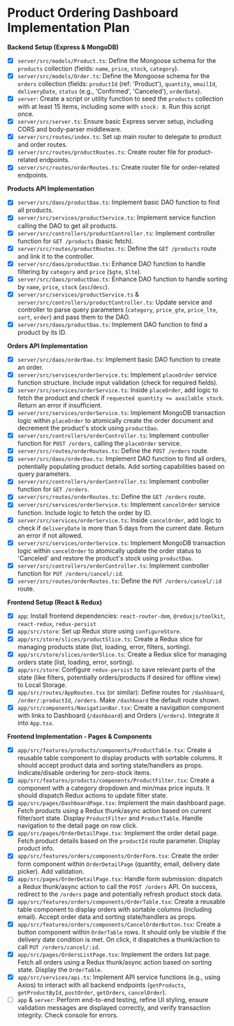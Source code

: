 # Product Ordering Dashboard Implementation Plan

**Backend Setup (Express & MongoDB)**

- [x] `server/src/models/Product.ts`: Define the Mongoose schema for the `products` collection (fields: `name`, `price`, `stock`, `category`).
- [x] `server/src/models/Order.ts`: Define the Mongoose schema for the `orders` collection (fields: `productId` (ref: 'Product'), `quantity`, `emailId`, `deliveryDate`, `status` (e.g., 'Confirmed', 'Canceled'), `orderDate`).
- [x] `server`: Create a script or utility function to seed the `products` collection with at least 15 items, including some with `stock: 0`. Run this script once.
- [x] `server/src/server.ts`: Ensure basic Express server setup, including CORS and body-parser middleware.
- [x] `server/src/routes/index.ts`: Set up main router to delegate to product and order routes.
- [x] `server/src/routes/productRoutes.ts`: Create router file for product-related endpoints.
- [x] `server/src/routes/orderRoutes.ts`: Create router file for order-related endpoints.

**Products API Implementation**

- [x] `server/src/daos/productDao.ts`: Implement basic DAO function to find all products.
- [x] `server/src/services/productService.ts`: Implement service function calling the DAO to get all products.
- [x] `server/src/controllers/productController.ts`: Implement controller function for `GET /products` (basic fetch).
- [x] `server/src/routes/productRoutes.ts`: Define the `GET /products` route and link it to the controller.
- [x] `server/src/daos/productDao.ts`: Enhance DAO function to handle filtering by `category` and `price` (`$gte`, `$lte`).
- [x] `server/src/daos/productDao.ts`: Enhance DAO function to handle sorting by `name`, `price`, `stock` (`asc`/`desc`).
- [x] `server/src/services/productService.ts` & `server/src/controllers/productController.ts`: Update service and controller to parse query parameters (`category`, `price_gte`, `price_lte`, `sort`, `order`) and pass them to the DAO.
- [x] `server/src/daos/productDao.ts`: Implement DAO function to find a product by its ID.

**Orders API Implementation**

- [x] `server/src/daos/orderDao.ts`: Implement basic DAO function to create an order.
- [x] `server/src/services/orderService.ts`: Implement `placeOrder` service function structure. Include input validation (check for required fields).
- [x] `server/src/services/orderService.ts`: Inside `placeOrder`, add logic to fetch the product and check if `requested quantity <= available stock`. Return an error if insufficient.
- [x] `server/src/services/orderService.ts`: Implement MongoDB transaction logic within `placeOrder` to atomically create the order document and decrement the product's stock using `productDao`.
- [x] `server/src/controllers/orderController.ts`: Implement controller function for `POST /orders`, calling the `placeOrder` service.
- [x] `server/src/routes/orderRoutes.ts`: Define the `POST /orders` route.
- [x] `server/src/daos/orderDao.ts`: Implement DAO function to find all orders, potentially populating product details. Add sorting capabilities based on query parameters.
- [x] `server/src/controllers/orderController.ts`: Implement controller function for `GET /orders`.
- [x] `server/src/routes/orderRoutes.ts`: Define the `GET /orders` route.
- [x] `server/src/services/orderService.ts`: Implement `cancelOrder` service function. Include logic to fetch the order by ID.
- [x] `server/src/services/orderService.ts`: Inside `cancelOrder`, add logic to check if `deliveryDate` is more than 5 days from the current date. Return an error if not allowed.
- [x] `server/src/services/orderService.ts`: Implement MongoDB transaction logic within `cancelOrder` to atomically update the order status to 'Canceled' and restore the product's stock using `productDao`.
- [x] `server/src/controllers/orderController.ts`: Implement controller function for `PUT /orders/cancel/:id`.
- [x] `server/src/routes/orderRoutes.ts`: Define the `PUT /orders/cancel/:id` route.

**Frontend Setup (React & Redux)**

- [x] `app`: Install frontend dependencies: `react-router-dom`, `@reduxjs/toolkit`, `react-redux`, `redux-persist`
- [x] `app/src/store`: Set up Redux store using `configureStore`.
- [x] `app/src/store/slices/productSlice.ts`: Create a Redux slice for managing products state (list, loading, error, filters, sorting).
- [x] `app/src/store/slices/orderSlice.ts`: Create a Redux slice for managing orders state (list, loading, error, sorting).
- [x] `app/src/store`: Configure `redux-persist` to save relevant parts of the state (like filters, potentially orders/products if desired for offline view) to Local Storage.
- [x] `app/src/routes/AppRoutes.tsx` (or similar): Define routes for `/dashboard`, `/order/:productId`, `/orders`. Make `/dashboard` the default route shown.
- [x] `app/src/components/NavigationBar.tsx`: Create a navigation component with links to Dashboard (`/dashboard`) and Orders (`/orders`). Integrate it into `App.tsx`.

**Frontend Implementation - Pages & Components**

- [x] `app/src/features/products/components/ProductTable.tsx`: Create a reusable table component to display products with sortable columns. It should accept product data and sorting state/handlers as props. Indicate/disable ordering for zero-stock items.
- [x] `app/src/features/products/components/ProductFilter.tsx`: Create a component with a category dropdown and min/max price inputs. It should dispatch Redux actions to update filter state.
- [x] `app/src/pages/DashboardPage.tsx`: Implement the main dashboard page. Fetch products using a Redux thunk/async action based on current filter/sort state. Display `ProductFilter` and `ProductTable`. Handle navigation to the detail page on row click.
- [x] `app/src/pages/OrderDetailPage.tsx`: Implement the order detail page. Fetch product details based on the `productId` route parameter. Display product info.
- [x] `app/src/features/orders/components/OrderForm.tsx`: Create the order form component within `OrderDetailPage` (quantity, email, delivery date picker). Add validation.
- [x] `app/src/pages/OrderDetailPage.tsx`: Handle form submission: dispatch a Redux thunk/async action to call the `POST /orders` API. On success, redirect to the `/orders` page and potentially refresh product stock data.
- [x] `app/src/features/orders/components/OrderTable.tsx`: Create a reusable table component to display orders with sortable columns (including email). Accept order data and sorting state/handlers as props.
- [x] `app/src/features/orders/components/CancelOrderButton.tsx`: Create a button component within `OrderTable` rows. It should only be visible if the delivery date condition is met. On click, it dispatches a thunk/action to call `PUT /orders/cancel/:id`.
- [x] `app/src/pages/OrdersListPage.tsx`: Implement the orders list page. Fetch all orders using a Redux thunk/async action based on sorting state. Display the `OrderTable`.
- [x] `app/src/services/api.ts`: Implement API service functions (e.g., using Axios) to interact with all backend endpoints (`getProducts`, `getProductById`, `postOrder`, `getOrders`, `cancelOrder`).
- [ ] `app` & `server`: Perform end-to-end testing, refine UI styling, ensure validation messages are displayed correctly, and verify transaction integrity. Check console for errors. 